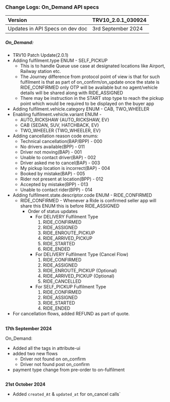 ### Change Logs: On_Demand API specs

| Version                         | TRV10_2.0.1_030924 |
| :------------------------------ | :----------------- |
| Updates in API Specs on dev doc | 3rd September 2024 |

##### On_Demand:

- TRV10 Patch Update(2.0.1)
- Adding fulfilment.type ENUM - SELF_PICKUP
  - This is to handle Queue use case at designated locations like Airport, Railway station etc.
  - The Journey difference from protocol point of view is that for such fulfilment is that as part of on_confirm/on_update once the state is RIDE_CONFIRMED only OTP will be available but no agent/vehicle details will be shared along with RIDE_ASSIGNED
  - There may be instruction in the START stop type to reach the pickup point which would be required to be displayed on the buyer app
- Adding fulfilment.vehicle.category ENUM - CAB, TWO_WHEELER
- Enabling fulfilment.vehicle.variant ENUM -
  - AUTO_RICKSHAW {AUTO_RICKSHAW, EV}
  - CAB {SEDAN, SUV, HATCHBACK, EV}
  - TWO_WHEELER {TWO_WHEELER, EV}
- Adding cancellation reason code enums:
  - Technical cancellation(BAP/BPP) - 000
  - No drivers available(BPP) - 011
  - Driver not moving(BAP) - 001
  - Unable to contact driver(BAP) - 002
  - Driver asked me to cancel(BAP) - 003
  - My pickup location is incorrect(BAP) - 004
  - Booked by mistake(BAP) - 005
  - Rider not present at location(BPP) - 012
  - Accepted by mistake(BPP) - 013
  - Unable to contact rider(BPP) - 014
- Adding fulfilment.state.descriptor.code ENUM - RIDE_CONFIRMED
  - RIDE_CONFIRMED - Whenever a Ride is confirmed seller app will share this ENUM this is before RIDE_ASSIGNED
    - Order of status updates
      - For DELIVERY Fulfilment Type
        1. RIDE_CONFIRMED
        2. RIDE_ASSIGNED
        3. RIDE_ENROUTE_PICKUP
        4. RIDE_ARRIVED_PICKUP
        5. RIDE_STARTED
        6. RIDE_ENDED
      - For DELIVERY Fulfilment Type (Cancel Flow)
        1. RIDE_CONFIRMED
        2. RIDE_ASSIGNED
        3. RIDE_ENROUTE_PICKUP (Optional)
        4. RIDE_ARRIVED_PICKUP (Optional)
        5. RIDE_CANCELLED
      - For SELF_PICKUP Fulfilment Type
        1. RIDE_CONFIRMED
        2. RIDE_ASSIGNED
        3. RIDE_STARTED
        4. RIDE_ENDED
- For cancellation flows, added REFUND as part of quote.

##
****17th September 2024****

On_Demand:

- Added all the tags in attribute-ui
- added two new flows
  - Driver not found on on_confirm
  - Driver not found post on_confirm
- payment type change from pre-order to on-fulfilment

##
****21st October 2024****
- Added `created_At` & `updated_at` for on_cancel calls`